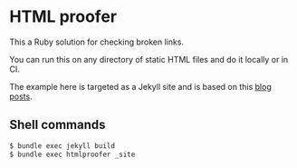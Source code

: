 # HTML proofer

This a Ruby solution for checking broken links.

You can run this on any directory of static HTML files and do it locally or in CI.

The example here is targeted as a Jekyll site and is based on this [blog posts](https://clementbm.github.io/github%20action/jekyll/link%20checking/2020/05/31/automatically-validate-links-on-jekyll-website.html).


## Shell commands 

```sh
$ bundle exec jekyll build
$ bundle exec htmlproofer _site
```
